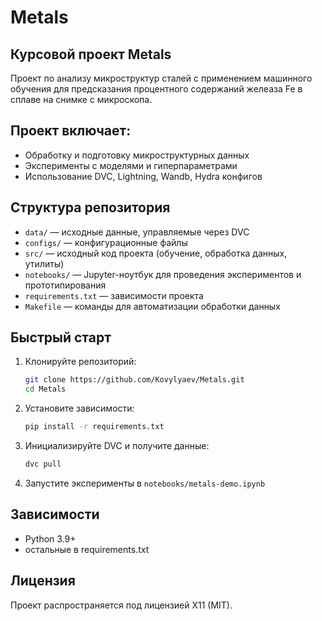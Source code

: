# Metals

## Курсовой проект Metals
Проект по анализу микроструктур сталей с применением машинного обучения для предсказания процентного содержаний желеаза Fe в сплаве на снимке с микроскопа.

## Проект включает:
- Обработку и подготовку микроструктурных данных
- Эксперименты с моделями и гиперпараметрами
- Использование DVC, Lightning, Wandb, Hydra конфигов

## Структура репозитория
- `data/` — исходные данные, управляемые через DVC
- `configs/` — конфигурационные файлы
- `src/` — исходный код проекта (обучение, обработка данных, утилиты)
- `notebooks/` — Jupyter-ноутбук для проведения экспериментов и прототипирования
- `requirements.txt` — зависимости проекта
- `Makefile` — команды для автоматизации обработки данных

 ## Быстрый старт

1. Клонируйте репозиторий:
   ```bash
   git clone https://github.com/Kovylyaev/Metals.git
   cd Metals
   ```

2. Установите зависимости:
   ```bash
   pip install -r requirements.txt
   ```

3. Инициализируйте DVC и получите данные:
   ```bash
   dvc pull
   ```

4. Запустите эксперименты в `notebooks/metals-demo.ipynb`

## Зависимости
- Python 3.9+
- остальные в requirements.txt

## Лицензия
Проект распространяется под лицензией X11 (MIT).
